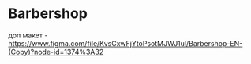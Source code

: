 # Barbershop
доп макет - https://www.figma.com/file/KvsCxwFjYtoPsotMJWJ1ul/Barbershop-EN-(Copy)?node-id=1374%3A32
